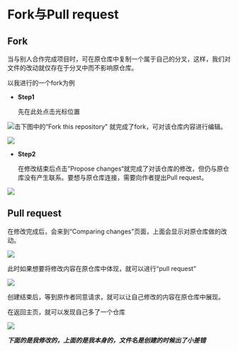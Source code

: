 # Fork与Pull request

## Fork

当与别人合作完成项目时，可在原仓库中复制一个属于自己的分叉，这样，我们对文件的改动就仅存在于分叉中而不影响原仓库。

以我进行的一个fork为例

+ **Step1**

  先在此处点击光标位置

![](D:\Photos\IMG_20241109_022158.jpg)击下图中的“Fork this repository" 就完成了fork，可对该仓库内容进行编辑。

![](D:\Photos\}5S7P11CP59S}9TLRU_FX~B.png)

+ **Step2**

  在修改结束后点击”Propose changes“就完成了对该仓库的修改，但仍与原仓库没有产生联系。要想与原仓库连接，需要向作者提出Pull request。

![](D:\Photos\.png)

## Pull request

在修改完成后，会来到“Comparing changes”页面，上面会显示对原仓库做的改动。

![](D:\Photos\a.png)

此时如果想要将修改内容在原仓库中体现，就可以进行“pull request”

![](D:\Photos\BY`{73GL@L2ZQKK5W98[B[I.png)

创建结束后，等到原作者同意请求，就可以让自己修改的内容在原仓库中展现。

在返回主页，就可以发现自己多了一个仓库

![](D:\Photos\SWD8ZZBA_QTH1CN]4Z_E1~I.png)

***下面的是我修改的，上面的是我本身的，文件名是创建的时候出了小差错***